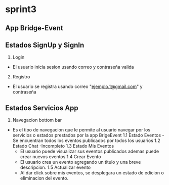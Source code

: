 # sprint3

## App Bridge-Event

## Estados SignUp y SignIn
1. Login
  - El usuario inicia sesion usando correo y contraseña valida
2. Registro
  - El usuario se registra usando correo "ejemplo.1@gmail.com" y contraseña
## Estados Servicios App
1. Navegacion bottom bar
  - Es el tipo de navegacion que le permite al usuario navegar por los servicios o estados prestados por la app BrigeEvent
  1.1 Estado Eventos
    -Se encuentran todos los eventos publicados por todos los usuarios
  1.2 Estado Chat
    -Incompleto
  1.3 Estado Mis Eventos
    - El usuario puede visualizar sus eventos publicados ademas puede crear nuevos eventos
  1.4 Crear Evento
    - El usuario crea un evento agregando un titulo y una breve descripcion.
  1.5 Actualizar evento
    - Al dar click sobre mis eventos, se desplegara un estado de edicion o eliminacion del evento.
